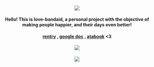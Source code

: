 #### <p align="center"> ![](https://komarev.com/ghpvc/?username=darlingness&label=🥼&color=ff9cd2&style=plastic)

#### <p align="center"> Hello! This is love-bandaid, a personal project with the objective of making people happier, and their days even better!

#### <p align="center"> [rentry](https://rentry.co/love_bandaid) , [google doc](https://docs.google.com/forms/d/e/1FAIpQLSccB7mSWmm0TxozDKAUsSiA8d7ZMt_ZkxFCeTTRCuWdrekU9A/viewform) , [atabook](https://love-bandaid.atabook.org/) <3 

#### <p align="center"> ![](https://64.media.tumblr.com/240f5dc1e6ef2a1c02ba06c048c29c55/tumblr_oogyw8K8vj1rq9h94o1_540.gif)

#### <p align="center"> ![](https://wilardo.crd.co/assets/images/gallery07/d754c2cd.png?v=9266112b)
